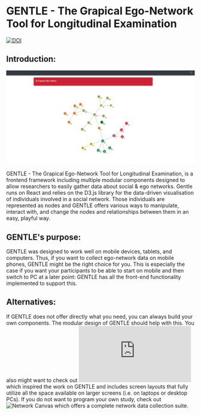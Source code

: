# GENTLE - The Grapical Ego-Network Tool for Longitudinal Examination
[![DOI](https://zenodo.org/badge/DOI/10.5281/zenodo.4670496.svg)](https://doi.org/10.5281/zenodo.4670496)

## Introduction:
![Example Network](https://github.com/JoKra1/GENTLE/blob/master/examples/Gentle_Github_Network_Image.jpg)

GENTLE - The Grapical Ego-Network Tool for Longitudinal Examination, is a frontend framework including multiple modular components designed to allow researchers to easily gather data about social & ego networks. Gentle runs on React and relies on the D3.js library for the data-driven visualisation of individuals involved in a social network. Those individuals are represented as nodes and GENTLE offers various ways to manipulate, interact with, and change the nodes and relationships between them in an easy, playful way.

## GENTLE's purpose:
GENTLE was designed to work well on mobile devices, tablets, and computers. Thus, if you want to collect ego-network data on mobile phones, GENTLE might be the right choice for you. This is especially the case if you want your participants to be able to start on mobile and then switch to PC at a later point: GENTLE has all the front-end functionality implemented to support this.

## Alternatives:
If GENTLE does not offer directly what you need, you can always build your own components. The modular design of GENTLE should help with this. You also might want to check out ![GENSI](http://www.tobiasstark.nl/GENSI/GENSI.htm) which inspired the work on GENTLE and includes screen layouts that fully utilize all the space available on larger screens (i.e. on laptops or desktop PCs). If you do not want to program your own study, check out ![Network Canvas](https://www.networkcanvas.com/) which offers a complete network data collection suite.
